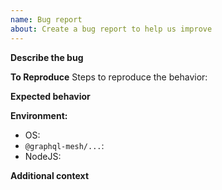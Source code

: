 ```yaml
---
name: Bug report
about: Create a bug report to help us improve
---
```


**Describe the bug**
<!-- A clear and concise description of what the bug is. -->

**To Reproduce**
Steps to reproduce the behavior:

<!-- Adding a codesandbox can help us understand the bug better and speed up things -->

**Expected behavior**
<!-- A clear and concise description of what you expected to happen. -->

**Environment:**

- OS:
- `@graphql-mesh/...`:
- NodeJS:

**Additional context**
<!-- Add any other context about the problem here. -->
